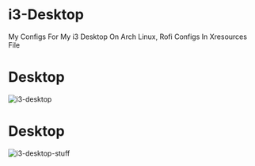 # i3-Desktop
My Configs For My i3 Desktop On Arch Linux, 
Rofi Configs In Xresources File

# Desktop 
![i3-desktop](https://cloud.githubusercontent.com/assets/28010814/25394452/5ac56d18-29de-11e7-8643-0f104c3c4e12.png)


# Desktop

![i3-desktop-stuff](https://cloud.githubusercontent.com/assets/28010814/25394550/96f19f14-29de-11e7-91c9-fabe1863ebb2.png)

